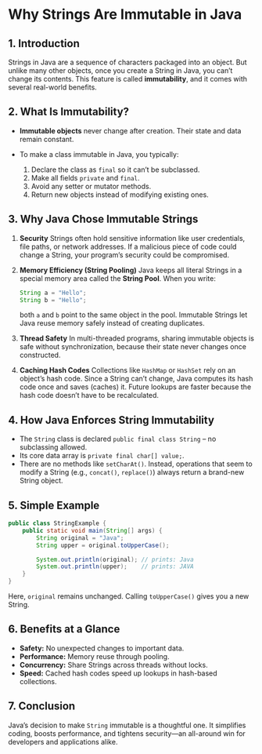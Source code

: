# Why Strings Are Immutable in Java

## 1. Introduction

Strings in Java are a sequence of characters packaged into an object. But unlike many other objects, once you create a String in Java, you can’t change its contents. This feature is called **immutability**, and it comes with several real-world benefits.

## 2. What Is Immutability?

- **Immutable objects** never change after creation. Their state and data remain constant.
- To make a class immutable in Java, you typically:

  1. Declare the class as `final` so it can’t be subclassed.
  2. Make all fields `private` and `final`.
  3. Avoid any setter or mutator methods.
  4. Return new objects instead of modifying existing ones.

## 3. Why Java Chose Immutable Strings

1. **Security**
   Strings often hold sensitive information like user credentials, file paths, or network addresses. If a malicious piece of code could change a String, your program’s security could be compromised.

2. **Memory Efficiency (String Pooling)**
   Java keeps all literal Strings in a special memory area called the **String Pool**. When you write:

   ```java
   String a = "Hello";
   String b = "Hello";
   ```

   both `a` and `b` point to the same object in the pool. Immutable Strings let Java reuse memory safely instead of creating duplicates.

3. **Thread Safety**
   In multi-threaded programs, sharing immutable objects is safe without synchronization, because their state never changes once constructed.

4. **Caching Hash Codes**
   Collections like `HashMap` or `HashSet` rely on an object’s hash code. Since a String can’t change, Java computes its hash code once and saves (caches) it. Future lookups are faster because the hash code doesn’t have to be recalculated.

## 4. How Java Enforces String Immutability

- The `String` class is declared `public final class String` – no subclassing allowed.
- Its core data array is `private final char[] value;`.
- There are no methods like `setCharAt()`. Instead, operations that seem to modify a String (e.g., `concat()`, `replace()`) always return a brand-new String object.

## 5. Simple Example

```java
public class StringExample {
    public static void main(String[] args) {
        String original = "Java";
        String upper = original.toUpperCase();

        System.out.println(original); // prints: Java
        System.out.println(upper);    // prints: JAVA
    }
}
```

Here, `original` remains unchanged. Calling `toUpperCase()` gives you a new String.

## 6. Benefits at a Glance

- **Safety:** No unexpected changes to important data.
- **Performance:** Memory reuse through pooling.
- **Concurrency:** Share Strings across threads without locks.
- **Speed:** Cached hash codes speed up lookups in hash-based collections.

## 7. Conclusion

Java’s decision to make `String` immutable is a thoughtful one. It simplifies coding, boosts performance, and tightens security—an all-around win for developers and applications alike.
